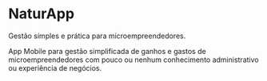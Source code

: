 # NaturApp
Gestão símples e prática para microempreendedores.

App Mobile para gestão simplificada de ganhos e gastos de microempreendedores com pouco ou nenhum conhecimento administrativo ou experiência de negócios.
